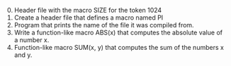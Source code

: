 0. Header file with the macro SIZE for the token 1024
1. Create a header file that defines a macro named PI
2. Program that prints the name of the file it was compiled from.
3. Write a function-like macro ABS(x) that computes the absolute value of a number x.
4. Function-like macro SUM(x, y) that computes the sum of the numbers x and y.